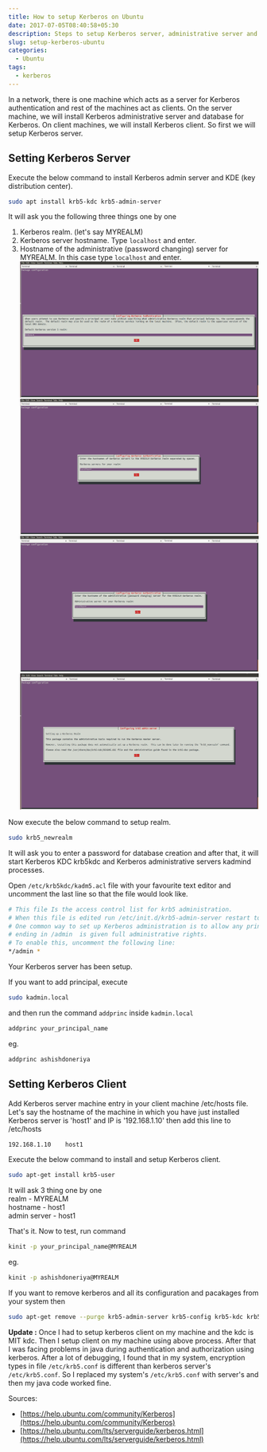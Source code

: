 ```yaml
---
title: How to setup Kerberos on Ubuntu
date: 2017-07-05T08:40:58+05:30
description: Steps to setup Kerberos server, administrative server and Kerberos client on Ubuntu Linux and also setup Kerberos authentication
slug: setup-kerberos-ubuntu
categories:
  - Ubuntu
tags:
  - kerberos
---
```

In a network, there is one machine which acts as a server for Kerberos authentication and rest of the machines act as clients. On the server machine, we will install Kerberos administrative server and database for Kerberos. On client machines, we will install Kerberos client. So first we will setup Kerberos server.

## Setting Kerberos Server

Execute the below command to install Kerberos admin server and KDE (key distribution center).

```bash
sudo apt install krb5-kdc krb5-admin-server
```


It will ask you the following three things one by one  
1. Kerberos realm. (let's say MYREALM)  
2. Kerberos server hostname. Type `localhost` and enter.  
3. Hostname of the administrative (password changing) server for MYREALM. In this case type `localhost` and enter.  
![Kerberos installation](/wp-content/uploads/2017/07/kerberos-installation-1.png)
![Kerberos installation](/wp-content/uploads/2017/07/kerberos-installation-2.png)
![Kerberos installation](/wp-content/uploads/2017/07/kerberos-installation-3.png)
![Kerberos installation](/wp-content/uploads/2017/07/kerberos-installation-4.png)

Now execute the below command to setup realm.

```bash
sudo krb5_newrealm
```


It will ask you to enter a password for database creation and after that, it will start Kerberos KDC krb5kdc and Kerberos administrative servers kadmind processes.

Open `/etc/krb5kdc/kadm5.acl` file with your favourite text editor and uncomment the last line so that the file would look like.

```bash
# This file Is the access control list for krb5 administration.
# When this file is edited run /etc/init.d/krb5-admin-server restart to activate
# One common way to set up Kerberos administration is to allow any principal
# ending in /admin  is given full administrative rights.
# To enable this, uncomment the following line:
*/admin *
```

Your Kerberos server has been setup.

If you want to add principal, execute

```bash
sudo kadmin.local
```


and then run the command `addprinc` inside `kadmin.local`

```bash
addprinc your_principal_name
```

eg.

```bash
addprinc ashishdoneriya
```

## Setting Kerberos Client

Add Kerberos server machine entry in your client machine /etc/hosts file. Let's say the hostname of the machine in which you have just installed Kerberos server is 'host1' and IP is '192.168.1.10' then add this line to /etc/hosts 

```bash
192.168.1.10    host1
```

Execute the below command to install and setup Kerberos client.

```bash
sudo apt-get install krb5-user
```


It will ask 3 thing one by one  
realm - MYREALM  
hostname - host1  
admin server - host1

That's it. Now to test, run command

```bash
kinit -p your_principal_name@MYREALM
```


eg. 

```bash
kinit -p ashishdoneriya@MYREALM
```

If you want to remove kerberos and all its configuration and pacakages from your system then

```bash
sudo apt-get remove --purge krb5-admin-server krb5-config krb5-kdc krb5-locales
```

**Update :** Once I had to setup kerberos client on my machine and the kdc is MIT kdc. Then I setup client on my machine using above process. After that I was facing problems in java during authentication and authorization using kerberos. After a lot of debugging, I found that in my system, encryption types in file `/etc/krb5.conf` is different than kerberos server's `/etc/krb5.conf`. So I replaced my system's `/etc/krb5.conf` with server's and then my java code worked fine.

Sources:  
- [https://help.ubuntu.com/community/Kerberos](https://help.ubuntu.com/community/Kerberos)
- [https://help.ubuntu.com/lts/serverguide/kerberos.html](https://help.ubuntu.com/lts/serverguide/kerberos.html)